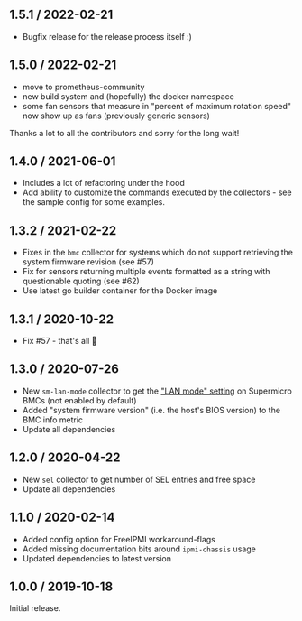 ## 1.5.1 / 2022-02-21

* Bugfix release for the release process itself :)

## 1.5.0 / 2022-02-21

* move to prometheus-community
* new build system and (hopefully) the docker namespace
* some fan sensors that measure in "percent of maximum rotation speed" now show
  up as fans (previously generic sensors)

Thanks a lot to all the contributors and sorry for the long wait!

## 1.4.0 / 2021-06-01

* Includes a lot of refactoring under the hood
* Add ability to customize the commands executed by the collectors - see the sample config for some examples.

## 1.3.2 / 2021-02-22

* Fixes in the `bmc` collector for systems which do not support retrieving the system firmware revision (see #57)
* Fix for sensors returning multiple events formatted as a string with questionable quoting (see #62)
* Use latest go builder container for the Docker image

## 1.3.1 / 2020-10-22

* Fix #57 - that's all :slightly_smiling_face:

## 1.3.0 / 2020-07-26

* New `sm-lan-mode` collector to get the ["LAN mode" setting](https://www.supermicro.com/support/faqs/faq.cfm?faq=28159) on Supermicro BMCs (not enabled by default)
* Added "system firmware version" (i.e. the host's BIOS version) to the BMC info metric
* Update all dependencies

## 1.2.0 / 2020-04-22

* New `sel` collector to get number of SEL entries and free space
* Update all dependencies

## 1.1.0 / 2020-02-14

* Added config option for FreeIPMI workaround-flags
* Added missing documentation bits around `ipmi-chassis` usage
* Updated dependencies to latest version

## 1.0.0 / 2019-10-18

Initial release.
